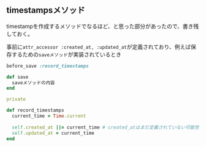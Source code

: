 ## timestampsメソッド

timestampを作成するメソッドでなるほど、と思った部分があったので、書き残しておく。

事前に`attr_accessor :created_at, :updated_at`が定義されており、例えば保存するための`saveメソッド`が実装されているとき

```ruby
before_save :record_timestamps

def save
  saveメソッドの内容
end

private

def record_timestamps
  current_time = Time.current
  
  self.created_at ||= current_time # created_atはまだ定義されていない可能性もあるためnilガードで。定義されているのであればその値のまま(?)
  self.updated_at = current_time
end
```
